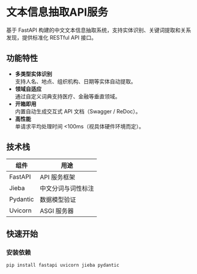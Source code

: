 # 文本信息抽取API服务

基于 FastAPI 构建的中文文本信息抽取系统，支持实体识别、关键词提取和关系发现，提供标准化 RESTful API 接口。

## 功能特性

- **多类型实体识别**  
  支持人名、地点、组织机构、日期等实体自动提取。
- **领域自适应**  
  通过自定义词典支持医疗、金融等垂直领域。
- **开箱即用**  
  内置自动生成交互式 API 文档（Swagger / ReDoc）。
- **高性能**  
  单请求平均处理时间 <100ms（视具体硬件环境而定）。

## 技术栈

| 组件     | 用途           |
|----------|----------------|
| FastAPI  | API 服务框架   |
| Jieba    | 中文分词与词性标注 |
| Pydantic | 数据模型验证   |
| Uvicorn  | ASGI 服务器    |

## 快速开始

### 安装依赖
```bash
pip install fastapi uvicorn jieba pydantic
